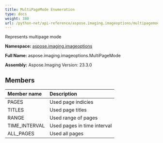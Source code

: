 ```yaml
---
title: MultiPageMode Enumeration
type: docs
weight: 380
url: /python-net/api-reference/aspose.imaging.imageoptions/multipagemode/
---
```


Represents multipage mode

**Namespace:** [aspose.imaging.imageoptions](/imaging/python-net/api-reference/aspose.imaging.imageoptions/)

**Full Name:** aspose.imaging.imageoptions.MultiPageMode

**Assembly:**  Aspose.Imaging Version: 23.3.0

## **Members**
|**Member name**|**Description**|
| :- | :- |
|PAGES|Used page indicies|
|TITLES|Used page titles|
|RANGE|Used range of pages|
|TIME_INTERVAL|Used pages in time interval|
|ALL_PAGES|Used all pages|
